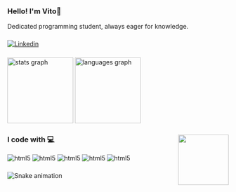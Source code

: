 ### Hello! I'm Vito👋

Dedicated programming student, always eager for knowledge.

###

[![Linkedin](https://img.shields.io/badge/LinkedIn-0077B5?style=for-the-badge&logo=linkedin&logoColor=white)](https://www.linkedin.com/in/vito-ianhis-siscaro-68b890211/)

###

<div align="left">
  <img src="https://github-readme-stats.vercel.app/api?username=vitoianhis&hide_title=false&hide_rank=false&show_icons=true&include_all_commits=true&count_private=true&disable_animations=false&theme=dracula&locale=en&hide_border=false&order=1" height="150" alt="stats graph"/>
  <img src="https://github-readme-stats.vercel.app/api/top-langs?username=VitoIanhis&locale=en&hide_title=false&layout=compact&card_width=320&langs_count=5&theme=dracula&hide_border=false&order=2" height="150" alt="languages graph"  />
</div>

###

<img align="right" width="115" height="115" src="https://github.com/user-attachments/assets/a4ad4b6d-5a86-4d44-b14b-84759f1fef31">

### I code with 💻


<div align="left">
    <img align="center" alt="html5" src="https://img.shields.io/badge/Python-3776AB?style=for-the-badge&logo=python&logoColor=white"/>
    <img align="center" alt="html5" src="https://img.shields.io/badge/HTML-239120?style=for-the-badge&logo=html5&logoColor=white"/>  
    <img align="center" alt="html5" src="https://img.shields.io/badge/React-3776AB?style=for-the-badge&logo=react&logoColor=white"/>
    <img align="center" alt="html5" src="https://img.shields.io/badge/JavaScript-F7DF1E?style=for-the-badge&logo=javascript&logoColor=black"/>
    <img align="center" alt="html5" src="https://img.shields.io/badge/Node.js-339933?style=for-the-badge&logo=node.js&logoColor=white"/>
</div>

###

 ![Snake animation](https://github.com/danielbped/danielbped/blob/output/github-contribution-grid-snake.svg)
